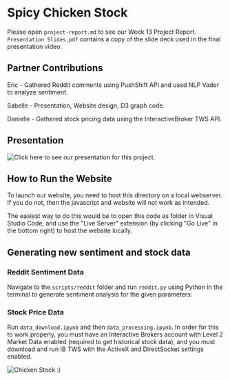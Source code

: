 # Spicy Chicken Stock

Please open `project-report.md` to see our Week 13 Project Report.
`Presentation Slides.pdf` contains a copy of the slide deck used in the final presentation video.

## Partner Contributions

Eric - Gathered Reddit comments using PushShift API and used NLP Vader to analyze sentiment.

Sabelle - Presentation, Website design, D3 graph code.

Danielle - Gathered stock pricing data using the InteractiveBroker TWS API. 

## Presentation

![Click here to see our presentation for this project.](https://i.pinimg.com/564x/12/b1/44/12b14490da94cc1cc3dd46a1f0014709.jpg)

## How to Run the Website

To launch our website, you need to host this directory on a local webserver. If you do not, then the javascript and website will not work as intended.

The easiest way to do this would be to open this code as folder in Visual Studio Code, and use the "Live Server" extension (by clicking "Go Live" in the bottom right) to host the website locally.

## Generating new sentiment and stock data

### Reddit Sentiment Data

Navigate to the `scripts/reddit` folder and run `reddit.py` using Python in the terminal to generate sentiment analysis for the given parameters:

### Stock Price Data

Run `data_download.ipynb` and then `data_processing.ipynb`. In order for this to work properly, you must have an Interactive Brokers account with Level 2 Market Data enabled (required to get historical stock data), and you must download and run IB TWS with the ActiveX and DirectSocket settings enabled.

![Chicken Stock :)](https://i.pinimg.com/564x/12/b1/44/12b14490da94cc1cc3dd46a1f0014709.jpg)
